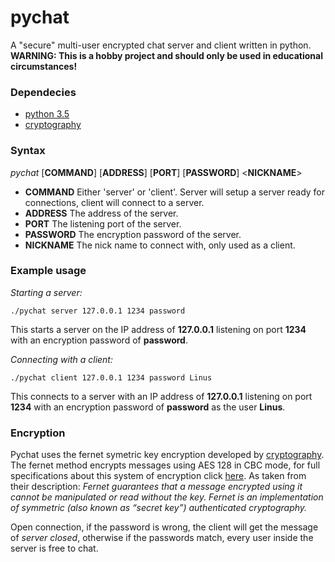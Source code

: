 # pychat
A "secure" multi-user encrypted chat server and client written in python.
**WARNING: This is a hobby project and should only be used in educational circumstances!**

### Dependecies
* [python 3.5](https://www.python.org/download/releases/)
* [cryptography](https://cryptography.io/en/latest/)

### Syntax
*pychat* [**COMMAND**] [**ADDRESS**] [**PORT**] [**PASSWORD**] <**NICKNAME**>
* **COMMAND** Either 'server' or 'client'. Server will setup a server ready for connections, client will connect to a server.
* **ADDRESS** The address of the server.
* **PORT** The listening port of the server.
* **PASSWORD** The encryption password of the server.
* **NICKNAME** The nick name to connect with, only used as a client.

### Example usage
*Starting a server:*
```
./pychat server 127.0.0.1 1234 password 
```
This starts a server on the IP address of **127.0.0.1** listening on port **1234** with an encryption password of **password**.

*Connecting with a client:*
```
./pychat client 127.0.0.1 1234 password Linus
```
This connects to a server with an IP address of **127.0.0.1** listening on port **1234** with an encryption password of **password** as the user **Linus**.

### Encryption
Pychat uses the fernet symetric key encryption developed by [cryptography](https://cryptography.io/en/latest/fernet/#fernet-symmetric-encryption). The fernet method encrypts messages using AES 128 in CBC mode, for full specifications about this system of encryption click [here](https://github.com/fernet/spec/blob/master/Spec.md). As taken from their description: *Fernet guarantees that a message encrypted using it cannot be manipulated or read without the key. Fernet is an implementation of symmetric (also known as “secret key”) authenticated cryptography.*

Open connection, if the password is wrong, the client will get the message of *server closed*, otherwise if the passwords match, every user inside the server is free to chat.
